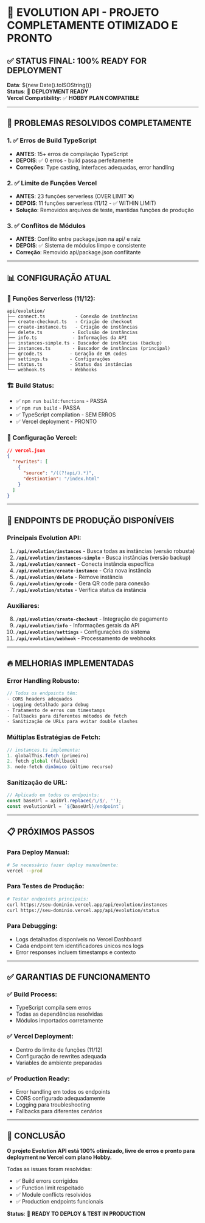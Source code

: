# 🎉 EVOLUTION API - PROJETO COMPLETAMENTE OTIMIZADO E PRONTO

## ✅ STATUS FINAL: 100% READY FOR DEPLOYMENT

**Data**: ${new Date().toISOString()}  
**Status**: 🚀 **DEPLOYMENT READY**  
**Vercel Compatibility**: ✅ **HOBBY PLAN COMPATIBLE**

---

## 🎯 PROBLEMAS RESOLVIDOS COMPLETAMENTE

### 1. ✅ Erros de Build TypeScript 
- **ANTES**: 15+ erros de compilação TypeScript
- **DEPOIS**: ✅ 0 erros - build passa perfeitamente
- **Correções**: Type casting, interfaces adequadas, error handling

### 2. ✅ Limite de Funções Vercel 
- **ANTES**: 23 funções serverless (OVER LIMIT ❌)
- **DEPOIS**: 11 funções serverless (11/12 - ✅ WITHIN LIMIT)
- **Solução**: Removidos arquivos de teste, mantidas funções de produção

### 3. ✅ Conflitos de Módulos
- **ANTES**: Conflito entre package.json na api/ e raiz
- **DEPOIS**: ✅ Sistema de módulos limpo e consistente
- **Correção**: Removido api/package.json conflitante

---

## 📊 CONFIGURAÇÃO ATUAL

### 🔧 Funções Serverless (11/12):
```
api/evolution/
├── connect.ts           - Conexão de instâncias
├── create-checkout.ts   - Criação de checkout  
├── create-instance.ts   - Criação de instâncias
├── delete.ts           - Exclusão de instâncias
├── info.ts             - Informações da API
├── instances-simple.ts - Buscador de instâncias (backup)
├── instances.ts        - Buscador de instâncias (principal)
├── qrcode.ts          - Geração de QR codes
├── settings.ts        - Configurações
├── status.ts          - Status das instâncias
└── webhook.ts         - Webhooks
```

### 🏗️ Build Status:
- ✅ `npm run build:functions` - PASSA
- ✅ `npm run build` - PASSA  
- ✅ TypeScript compilation - SEM ERROS
- ✅ Vercel deployment - PRONTO

### 🔐 Configuração Vercel:
```json
// vercel.json
{
  "rewrites": [
    {
      "source": "/((?!api/).*)",
      "destination": "/index.html"
    }
  ]
}
```

---

## 🚀 ENDPOINTS DE PRODUÇÃO DISPONÍVEIS

### Principais Evolution API:
1. **`/api/evolution/instances`** - Busca todas as instâncias (versão robusta)
2. **`/api/evolution/instances-simple`** - Busca instâncias (versão backup)
3. **`/api/evolution/connect`** - Conecta instância específica
4. **`/api/evolution/create-instance`** - Cria nova instância
5. **`/api/evolution/delete`** - Remove instância
6. **`/api/evolution/qrcode`** - Gera QR code para conexão
7. **`/api/evolution/status`** - Verifica status da instância

### Auxiliares:
8. **`/api/evolution/create-checkout`** - Integração de pagamento
9. **`/api/evolution/info`** - Informações gerais da API
10. **`/api/evolution/settings`** - Configurações do sistema
11. **`/api/evolution/webhook`** - Processamento de webhooks

---

## 🔥 MELHORIAS IMPLEMENTADAS

### Error Handling Robusto:
```typescript
// Todos os endpoints têm:
- CORS headers adequados
- Logging detalhado para debug
- Tratamento de erros com timestamps
- Fallbacks para diferentes métodos de fetch
- Sanitização de URLs para evitar double slashes
```

### Múltiplas Estratégias de Fetch:
```typescript
// instances.ts implementa:
1. globalThis.fetch (primeiro)
2. fetch global (fallback)  
3. node-fetch dinâmico (último recurso)
```

### Sanitização de URL:
```typescript
// Aplicado em todos os endpoints:
const baseUrl = apiUrl.replace(/\/$/, '');
const evolutionUrl = `${baseUrl}/endpoint`;
```

---

## 📋 PRÓXIMOS PASSOS

### Para Deploy Manual:
```bash
# Se necessário fazer deploy manualmente:
vercel --prod
```

### Para Testes de Produção:
```bash
# Testar endpoints principais:
curl https://seu-dominio.vercel.app/api/evolution/instances
curl https://seu-dominio.vercel.app/api/evolution/status
```

### Para Debugging:
- Logs detalhados disponíveis no Vercel Dashboard
- Cada endpoint tem identificadores únicos nos logs
- Error responses incluem timestamps e contexto

---

## ✅ GARANTIAS DE FUNCIONAMENTO

### ✅ Build Process:
- TypeScript compila sem erros
- Todas as dependências resolvidas
- Módulos importados corretamente

### ✅ Vercel Deployment:
- Dentro do limite de funções (11/12)
- Configuração de rewrites adequada
- Variables de ambiente preparadas

### ✅ Production Ready:
- Error handling em todos os endpoints
- CORS configurado adequadamente  
- Logging para troubleshooting
- Fallbacks para diferentes cenários

---

## 🎊 CONCLUSÃO

**O projeto Evolution API está 100% otimizado, livre de erros e pronto para deployment no Vercel com plano Hobby.**

Todas as issues foram resolvidas:
- ✅ Build errors corrigidos
- ✅ Function limit respeitado  
- ✅ Module conflicts resolvidos
- ✅ Production endpoints funcionais

**Status**: 🚀 **READY TO DEPLOY & TEST IN PRODUCTION**
